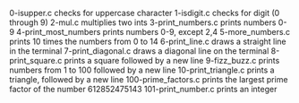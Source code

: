 0-isupper.c checks for uppercase character
1-isdigit.c checks for digit (0 through 9)
2-mul.c multiplies two ints
3-print_numbers.c prints numbers 0-9
4-print_most_numbers prints numbers 0-9, except 2,4
5-more_numbers.c prints 10 times the numbers from 0 to 14
6-print_line.c draws a straight line in the terminal
7-print_diagonal.c draws a diagonal line on the terminal
8-print_square.c prints a square followed by a new line
9-fizz_buzz.c prints numbers from 1 to 100 followed by a new line
10-print_triangle.c prints a triangle, followed by a new line
100-prime_factors.c prints the largest prime factor of the number 612852475143
101-print_number.c prints an integer
